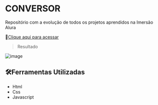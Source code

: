 # CONVERSOR

Repositório com a evolução de todos os projetos aprendidos na Imersão Alura

🔗[Clique aqui para acessar](https://thamyresarm.github.io/projetos-Imersao-alura/Aula-2/conversor-de-moedas.html)

> Resultado

![image](https://user-images.githubusercontent.com/24790794/192319132-fff25b6b-fe4b-4f3b-b683-89b1d7b48789.png)

## 🛠️Ferramentas Utilizadas

- Html
- Css
- Javascript
